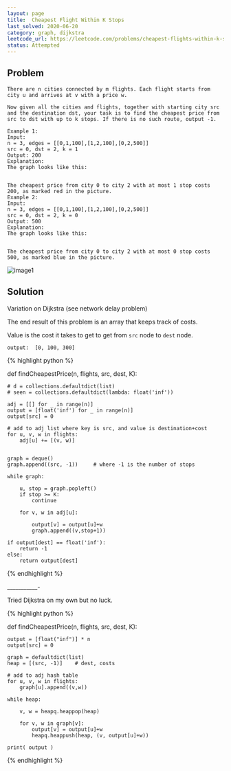 ```yaml
---
layout: page
title:  Cheapest Flight Within K Stops
last_solved: 2020-06-20
category: graph, dijkstra
leetcode_url: https://leetcode.com/problems/cheapest-flights-within-k-stops
status: Attempted
---
```


Problem
-------

```
There are n cities connected by m flights. Each flight starts from city u and arrives at v with a price w.

Now given all the cities and flights, together with starting city src and the destination dst, your task is to find the cheapest price from src to dst with up to k stops. If there is no such route, output -1.

Example 1:
Input: 
n = 3, edges = [[0,1,100],[1,2,100],[0,2,500]]
src = 0, dst = 2, k = 1
Output: 200
Explanation: 
The graph looks like this:


The cheapest price from city 0 to city 2 with at most 1 stop costs 200, as marked red in the picture.
Example 2:
Input: 
n = 3, edges = [[0,1,100],[1,2,100],[0,2,500]]
src = 0, dst = 2, k = 0
Output: 500
Explanation: 
The graph looks like this:


The cheapest price from city 0 to city 2 with at most 0 stop costs 500, as marked blue in the picture.

```

![image1](https://s3-lc-upload.s3.amazonaws.com/uploads/2018/02/16/995.png)

Solution
----------

Variation on Dijkstra (see network delay problem)

The end result of this problem is an array that keeps track of costs.

Value is the cost it takes to get to get from ```src``` node to ```dest``` node.

```
output:  [0, 100, 300]

```

{% highlight python %}

def findCheapestPrice(n, flights, src, dest, K):

    # d = collections.defaultdict(list)
    # seen = collections.defaultdict(lambda: float('inf'))

    adj = [[] for _ in range(n)]
    output = [float('inf') for _ in range(n)]
    output[src] = 0

    # add to adj list where key is src, and value is destination+cost
    for u, v, w in flights:
        adj[u] += [(v, w)]


    graph = deque()
    graph.append((src, -1))     # where -1 is the number of stops

    while graph:

        u, stop = graph.popleft()
        if stop >= K:
            continue

        for v, w in adj[u]:

            output[v] = output[u]+w
            graph.append((v,stop+1))

    if output[dest] == float('inf'):
        return -1
    else:
        return output[dest]

{% endhighlight %}


___________-

Tried Dijkstra on my own but no luck.

{% highlight python %}

def findCheapestPrice(n, flights, src, dest, K):

    output = [float("inf")] * n
    output[src] = 0

    graph = defaultdict(list)
    heap = [(src, -1)]    # dest, costs

    # add to adj hash table
    for u, v, w in flights:
        graph[u].append((v,w))

    while heap:

        v, w = heapq.heappop(heap)

        for v, w in graph[v]:
            output[v] = output[u]+w
            heapq.heappush(heap, (v, output[u]+w))

    print( output )

{% endhighlight %}
